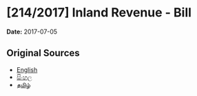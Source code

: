 # [214/2017] Inland Revenue - Bill

**Date:** 2017-07-05

## Original Sources

- [English](https://documents.gov.lk/view/bills/2017/7/214-2017_E.pdf)
- [සිංහල](https://documents.gov.lk/view/bills/2017/7/214-2017_S.pdf)
- [தமிழ்](https://documents.gov.lk/view/bills/2017/7/214-2017_T.pdf)
